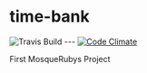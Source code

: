 time-bank
=========

![Travis Build](https://travis-ci.org/jd-erreape/time-bank.png) --- [![Code Climate](https://codeclimate.com/github/jd-erreape/time-bank.png)](https://codeclimate.com/github/jd-erreape/time-bank)

First MosqueRubys Project
